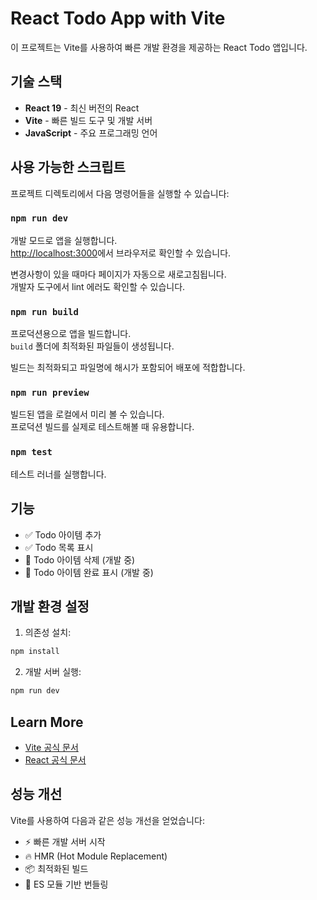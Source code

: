 # React Todo App with Vite

이 프로젝트는 Vite를 사용하여 빠른 개발 환경을 제공하는 React Todo 앱입니다.

## 기술 스택

- **React 19** - 최신 버전의 React
- **Vite** - 빠른 빌드 도구 및 개발 서버
- **JavaScript** - 주요 프로그래밍 언어

## 사용 가능한 스크립트

프로젝트 디렉토리에서 다음 명령어들을 실행할 수 있습니다:

### `npm run dev`

개발 모드로 앱을 실행합니다.\
[http://localhost:3000](http://localhost:3000)에서 브라우저로 확인할 수 있습니다.

변경사항이 있을 때마다 페이지가 자동으로 새로고침됩니다.\
개발자 도구에서 lint 에러도 확인할 수 있습니다.

### `npm run build`

프로덕션용으로 앱을 빌드합니다.\
`build` 폴더에 최적화된 파일들이 생성됩니다.

빌드는 최적화되고 파일명에 해시가 포함되어 배포에 적합합니다.

### `npm run preview`

빌드된 앱을 로컬에서 미리 볼 수 있습니다.\
프로덕션 빌드를 실제로 테스트해볼 때 유용합니다.

### `npm test`

테스트 러너를 실행합니다.

## 기능

- ✅ Todo 아이템 추가
- ✅ Todo 목록 표시
- 🚧 Todo 아이템 삭제 (개발 중)
- 🚧 Todo 아이템 완료 표시 (개발 중)

## 개발 환경 설정

1. 의존성 설치:
```bash
npm install
```

2. 개발 서버 실행:
```bash
npm run dev
```

## Learn More

- [Vite 공식 문서](https://vitejs.dev/)
- [React 공식 문서](https://reactjs.org/)

## 성능 개선

Vite를 사용하여 다음과 같은 성능 개선을 얻었습니다:
- ⚡ 빠른 개발 서버 시작
- 🔥 HMR (Hot Module Replacement)
- 📦 최적화된 빌드
- 🎯 ES 모듈 기반 번들링
